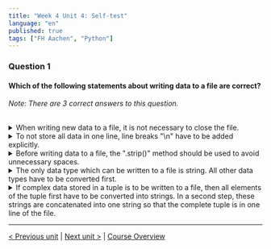 ```yaml
---
title: "Week 4 Unit 4: Self-test"
language: "en"
published: true
tags: ["FH Aachen", "Python"]
---
```


### Question 1

#### Which of the following statements about writing data to a file are correct?

*Note: There are 3 correct answers to this question.*

<br>

<details>
	<summary>When writing new data to a file, it is not necessary to close the file.</summary>
	❌
</details>


<details>
	<summary>To not store all data in one line, line breaks "\n" have to be added explicitly.</summary>
	✅
</details>


<details>
	<summary>Before writing data to a file, the ".strip()" method should be used to avoid unnecessary spaces.</summary>
	❌
</details>


<details>
	<summary>The only data type which can be written to a file is string. All other data types have to be converted first.</summary>
	✅
</details>


<details>
	<summary>If complex data stored in a tuple is to be written to a file, then all elements of the tuple first have to be converted into strings. In a second step, these strings are concatenated into one string so that the complete tuple is in one line of the file.</summary>
	✅
</details>

---

[< Previous unit](/teaching/python-mooc/week4_unit4_writing_data) | [Next unit >](/teaching/python-mooc/week4_unit4_exercise) |
[Course Overview](/teaching/python-mooc)